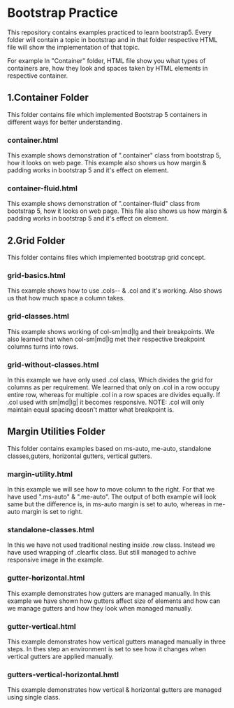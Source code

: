 # Bootstrap Practice

This repository contains examples practiced to learn bootstrap5. Every folder will contain a topic in bootstrap and in that folder respective HTML file will show the implementation of that topic.

For example In "Container" folder, HTML file show you what types of containers are, how they look and spaces taken by HTML elements in respective container.

## 1.Container Folder

This folder contains file which implemented Bootstrap 5 containers in different ways for better understanding.

### container.html

This example shows demonstration of ".container" class from bootstrap 5, how it looks on web page.
This example also shows us how margin & padding works in bootstrap 5 and it's effect on element.

### container-fluid.html

This example shows demonstration of ".container-fluid" class from bootstrap 5, how it looks on web page.
This file also shows us how margin & padding works in bootstrap 5 and it's effect on element.

## 2.Grid Folder

This folder contains files which implemented bootstrap grid concept.

### grid-basics.html

This example shows how to use .cols-_-_ & .col and it's working. Also shows us that how much space a column takes.

### grid-classes.html

This example shows working of col-sm|md|lg and their breakpoints. We also learned that when col-sm|md|lg met their respective breakpoint columns turns into rows.

### grid-without-classes.html

In this example we have only used .col class, Which divides the grid for columns as per requirement. We learned that only on .col in a row occupy entire row, whereas for multiple .col in a row spaces are divides equally.
If .col used with sm|md|lg| it becomes responsive.
NOTE: .col will only maintain equal spacing deosn't matter what breakpoint is.

## Margin Utilities Folder

This folder contains examples based on ms-auto, me-auto, standalone classes,guters, horizontal gutters, vertical gutters.

### margin-utility.html

In this example we will see how to move column to the right. For that we have used ".ms-auto" &
".me-auto". The output of both example will look same but the difference is, in ms-auto margin is set to auto, whereas in me-auto margin is set to right.

### standalone-classes.html

In this we have not used traditional nesting inside .row class. Instead we have used wrapping of
.clearfix class. But still managed to achive responsive image in the example.

### gutter-horizontal.html

This example demonstrates how gutters are managed manually. In this example we have shown how gutters affect size of elements and how can we manage gutters and how they look when managed manually.

### gutter-vertical.html

This example demonstrates how vertical gutters managed manually in three steps. In thes step an environment is set to see how it changes when vertical gutters are applied manually.

### gutters-vertical-horizontal.hmtl

This example demonstrates how vertical & horizontal gutters are managed using single class.

